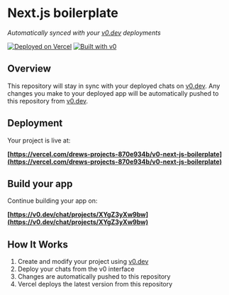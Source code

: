 # Next.js boilerplate

*Automatically synced with your [v0.dev](https://v0.dev) deployments*

[![Deployed on Vercel](https://img.shields.io/badge/Deployed%20on-Vercel-black?style=for-the-badge&logo=vercel)](https://vercel.com/drews-projects-870e934b/v0-next-js-boilerplate)
[![Built with v0](https://img.shields.io/badge/Built%20with-v0.dev-black?style=for-the-badge)](https://v0.dev/chat/projects/XYgZ3yXw9bw)

## Overview

This repository will stay in sync with your deployed chats on [v0.dev](https://v0.dev).
Any changes you make to your deployed app will be automatically pushed to this repository from [v0.dev](https://v0.dev).

## Deployment

Your project is live at:

**[https://vercel.com/drews-projects-870e934b/v0-next-js-boilerplate](https://vercel.com/drews-projects-870e934b/v0-next-js-boilerplate)**

## Build your app

Continue building your app on:

**[https://v0.dev/chat/projects/XYgZ3yXw9bw](https://v0.dev/chat/projects/XYgZ3yXw9bw)**

## How It Works

1. Create and modify your project using [v0.dev](https://v0.dev)
2. Deploy your chats from the v0 interface
3. Changes are automatically pushed to this repository
4. Vercel deploys the latest version from this repository